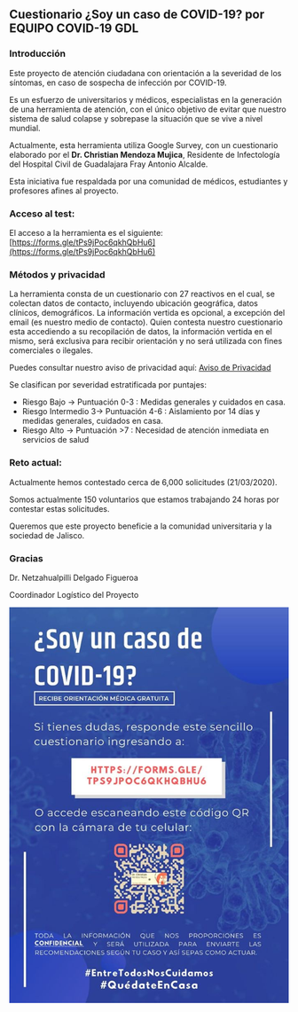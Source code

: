 ## Cuestionario ¿Soy un caso de COVID-19? por EQUIPO COVID-19 GDL

### Introducción

Este proyecto de atención ciudadana con orientación a la severidad de los síntomas, en caso de sospecha de infección por COVID-19. 

Es un esfuerzo de universitarios y médicos, especialistas en la generación de una herramienta de atención, con el único objetivo de evitar que nuestro sistema de salud colapse y sobrepase la situación que se vive a nivel mundial. 

Actualmente, esta herramienta utiliza Google Survey, con un cuestionario elaborado por el  **Dr. Christian Mendoza Mujica**, 
Residente de Infectología del Hospital Civil de Guadalajara Fray Antonio Alcalde. 

Esta iniciativa fue respaldada por una comunidad de médicos, estudiantes y profesores afines al proyecto.

### Acceso al test:

El acceso a la herramienta es el siguiente: [https://forms.gle/tPs9jPoc6qkhQbHu6](https://forms.gle/tPs9jPoc6qkhQbHu6)

### Métodos y privacidad

La herramienta consta de un cuestionario con 27 reactivos en el cual, se colectan datos de contacto, incluyendo ubicación geográfica, datos clínicos, demográficos. La información vertida es opcional, a excepción del email (es nuestro medio de contacto).  Quien contesta nuestro cuestionario esta accediendo a su recopilación de datos, la información vertida en el mismo, será exclusiva para recibir orientación y no será utilizada con fines comerciales o ilegales.

Puedes consultar nuestro aviso de privacidad aquí: [Aviso de Privacidad](https://covid19gdl.github.io/privacidad)

Se clasifican por severidad estratificada por puntajes:

* Riesgo Bajo → Puntuación 0-3 : Medidas generales y cuidados en casa. 
* Riesgo Intermedio 3→ Puntuación 4-6 : Aislamiento por 14 días y medidas generales, cuidados en casa. 
* Riesgo Alto → Puntuación >7 : Necesidad de atención inmediata en servicios de salud

### Reto actual:

Actualmente hemos contestado cerca de 6,000 solicitudes (21/03/2020).

Somos actualmente 150 voluntarios que estamos trabajando 24 horas por contestar estas solicitudes.

Queremos que este proyecto beneficie a la comunidad universitaria y la sociedad  de Jalisco.



### Gracias

Dr. Netzahualpilli Delgado Figueroa

Coordinador Logístico del Proyecto


![alt text](COVID_Callcenter_2.jpg)
